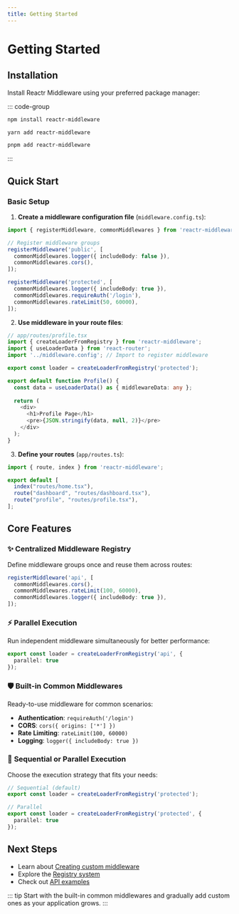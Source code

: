 ```yaml
---
title: Getting Started
---
```


# Getting Started

## Installation

Install Reactr Middleware using your preferred package manager:

::: code-group

```bash [npm]
npm install reactr-middleware
```

```bash [yarn]
yarn add reactr-middleware
```

```bash [pnpm]
pnpm add reactr-middleware
```

:::

## Quick Start

### Basic Setup

1. **Create a middleware configuration file** (`middleware.config.ts`):

```typescript
import { registerMiddleware, commonMiddlewares } from 'reactr-middleware';

// Register middleware groups
registerMiddleware('public', [
  commonMiddlewares.logger({ includeBody: false }),
  commonMiddlewares.cors(),
]);

registerMiddleware('protected', [
  commonMiddlewares.logger({ includeBody: true }),
  commonMiddlewares.requireAuth('/login'),
  commonMiddlewares.rateLimit(50, 60000),
]);
```

2. **Use middleware in your route files**:

```typescript
// app/routes/profile.tsx
import { createLoaderFromRegistry } from 'reactr-middleware';
import { useLoaderData } from 'react-router';
import '../middleware.config'; // Import to register middleware

export const loader = createLoaderFromRegistry('protected');

export default function Profile() {
  const data = useLoaderData() as { middlewareData: any };
  
  return (
    <div>
      <h1>Profile Page</h1>
      <pre>{JSON.stringify(data, null, 2)}</pre>
    </div>
  );
}
```

3. **Define your routes** (`app/routes.ts`):

```typescript
import { route, index } from 'reactr-middleware';

export default [
  index("routes/home.tsx"),
  route("dashboard", "routes/dashboard.tsx"),
  route("profile", "routes/profile.tsx"),
];
```

## Core Features

### ✨ **Centralized Middleware Registry**
Define middleware groups once and reuse them across routes:

```typescript
registerMiddleware('api', [
  commonMiddlewares.cors(),
  commonMiddlewares.rateLimit(100, 60000),
  commonMiddlewares.logger({ includeBody: true }),
]);
```

### ⚡ **Parallel Execution**
Run independent middleware simultaneously for better performance:

```typescript
export const loader = createLoaderFromRegistry('api', { 
  parallel: true 
});
```

### 🛡️ **Built-in Common Middlewares**
Ready-to-use middleware for common scenarios:

- **Authentication**: `requireAuth('/login')`
- **CORS**: `cors({ origins: ['*'] })`
- **Rate Limiting**: `rateLimit(100, 60000)`
- **Logging**: `logger({ includeBody: true })`

### 🔄 **Sequential or Parallel Execution**
Choose the execution strategy that fits your needs:

```typescript
// Sequential (default)
export const loader = createLoaderFromRegistry('protected');

// Parallel
export const loader = createLoaderFromRegistry('protected', { 
  parallel: true 
});
```

## Next Steps

- Learn about [Creating custom middleware](/docs/v-1.0.0/middleware)
- Explore the [Registry system](/docs/v-1.0.0/registry)
- Check out [API examples](/api-examples)

::: tip
Start with the built-in common middlewares and gradually add custom ones as your application grows.
:::